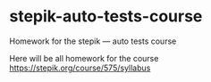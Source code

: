 # stepik-auto-tests-course
Homework for the stepik — auto tests course

Here will be all homework for the course https://stepik.org/course/575/syllabus

